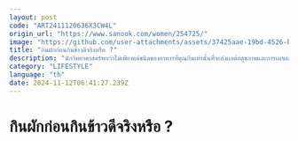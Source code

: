 ```yaml
---
layout: post
code: "ART2411120636X3CW4L"
origin_url: "https://www.sanook.com/women/254725/"
image: "https://github.com/user-attachments/assets/37425aae-19bd-4526-b632-e63d47c7a005"
title: "กินผักก่อนกินข้าวดีจริงหรือ ?"
description: "นักวิทยาศาสตร์พบว่าไม่เพียงแค่ชนิดของอาหารที่คุณกินเท่านั้นที่จะส่งผลต่อสุขภาพและการเผาผลาญของคุณ"
category: "LIFESTYLE"
language: "th"
date: 2024-11-12T06:41:27.239Z
---
```


# กินผักก่อนกินข้าวดีจริงหรือ ?